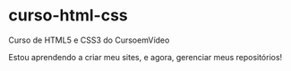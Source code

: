 # curso-html-css
 Curso de HTML5 e CSS3 do CursoemVídeo

 Estou aprendendo a criar meu sites, e agora,  gerenciar meus repositórios!
